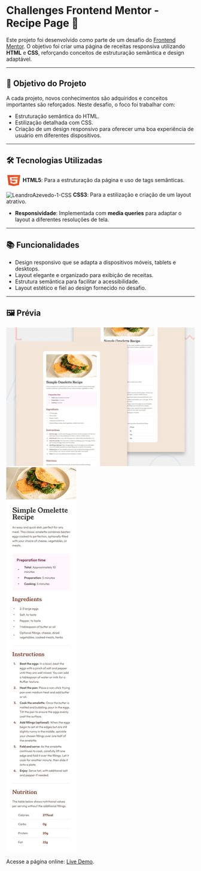 # Challenges Frontend Mentor - Recipe Page 🍴

Este projeto foi desenvolvido como parte de um desafio do [Frontend Mentor](https://www.frontendmentor.io). O objetivo foi criar uma página de receitas responsiva utilizando **HTML** e **CSS**, reforçando conceitos de estruturação semântica e design adaptável.

---

## 🎯 Objetivo do Projeto

A cada projeto, novos conhecimentos são adquiridos e conceitos importantes são reforçados. Neste desafio, o foco foi trabalhar com:
- Estruturação semântica do HTML.
- Estilização detalhada com CSS.
- Criação de um design responsivo para oferecer uma boa experiência de usuário em diferentes dispositivos.

---

## 🛠️ Tecnologias Utilizadas

<p><img align="center" alt="LeandroAzevedo-1-HTML" height="30" width="40" src="https://raw.githubusercontent.com/devicons/devicon/master/icons/html5/html5-original.svg">
<strong>HTML5</strong>: Para a estruturação da página e uso de tags semânticas.</P>


<p><img align="center" alt="LeandroAzevedo-1-CSS" height="30" width="40" src="https://cdn.jsdelivr.net/gh/devicons/devicon/icons/css3/css3-original.svg">
<strong>CSS3</strong>: Para a estilização e criação de um layout atrativo.</P>

- **Responsividade**: Implementada com **media queries** para adaptar o layout a diferentes resoluções de tela.

---

## 📚 Funcionalidades

- Design responsivo que se adapta a dispositivos móveis, tablets e desktops.
- Layout elegante e organizado para exibição de receitas.
- Estrutura semântica para facilitar a acessibilidade.
- Layout estético e fiel ao design fornecido no desafio.

---
## 🖼️ Prévia
<img src="./design/preview.jpg">
<img src="./design/mobile-design.jpg" style="aling-itens: center">

Acesse a página online: [Live Demo]().